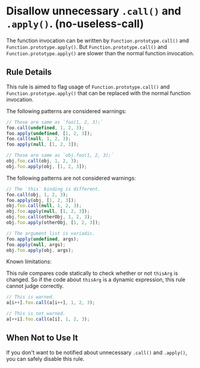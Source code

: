 # Disallow unnecessary `.call()` and `.apply()`. (no-useless-call)

The function invocation can be written by `Function.prototype.call()` and `Function.prototype.apply()`.
But `Function.prototype.call()` and `Function.prototype.apply()` are slower than the normal function invocation.

## Rule Details

This rule is aimed to flag usage of `Function.prototype.call()` and `Function.prototype.apply()` that can be replaced with the normal function invocation.

The following patterns are considered warnings:

```js
// Those are same as `foo(1, 2, 3);`
foo.call(undefined, 1, 2, 3);
foo.apply(undefined, [1, 2, 3]);
foo.call(null, 1, 2, 3);
foo.apply(null, [1, 2, 3]);
```

```js
// Those are same as `obj.foo(1, 2, 3);`
obj.foo.call(obj, 1, 2, 3);
obj.foo.apply(obj, [1, 2, 3]);
```

The following patterns are not considered warnings:

```js
// The `this` binding is different.
foo.call(obj, 1, 2, 3);
foo.apply(obj, [1, 2, 3]);
obj.foo.call(null, 1, 2, 3);
obj.foo.apply(null, [1, 2, 3]);
obj.foo.call(otherObj, 1, 2, 3);
obj.foo.apply(otherObj, [1, 2, 3]);
```

```js
// The argument list is variadic.
foo.apply(undefined, args);
foo.apply(null, args);
obj.foo.apply(obj, args);
```

Known limitations:

This rule compares code statically to check whether or not `thisArg` is changed.
So if the code about `thisArg` is a dynamic expression, this rule cannot judge correctly.

```js
// This is warned.
a[i++].foo.call(a[i++], 1, 2, 3);

// This is not warned.
a[++i].foo.call(a[i], 1, 2, 3);
```

## When Not to Use It

If you don't want to be notified about unnecessary `.call()` and `.apply()`, you can safely disable this rule.
